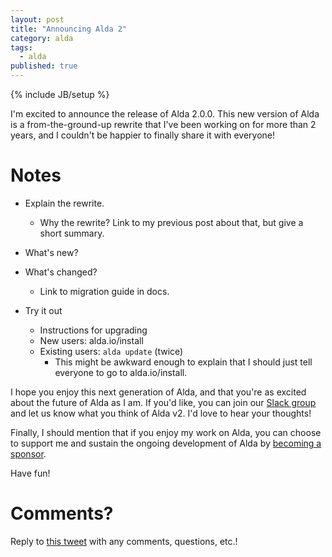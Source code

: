 ```yaml
---
layout: post
title: "Announcing Alda 2"
category: alda
tags:
  - alda
published: true
---
```


{% include JB/setup %}

I'm excited to announce the release of Alda 2.0.0. This new version of Alda is a
from-the-ground-up rewrite that I've been working on for more than 2 years, and
I couldn't be happier to finally share it with everyone!

# Notes

* Explain the rewrite.
  * Why the rewrite? Link to my previous post about that, but give a short
    summary.

* What's new?

* What's changed?
  * Link to migration guide in docs.

* Try it out
  * Instructions for upgrading
  * New users: alda.io/install
  * Existing users: `alda update` (twice)
    * This might be awkward enough to explain that I should just tell everyone
      to go to alda.io/install.

I hope you enjoy this next generation of Alda, and that you're as excited about
the future of Alda as I am. If you'd like, you can join our [Slack
group][alda-slack] and let us know what you think of Alda v2. I'd love to hear
your thoughts!

Finally, I should mention that if you enjoy my work on Alda, you can choose to
support me and sustain the ongoing development of Alda by [becoming a
sponsor][gh-sponsor].

Have fun!

# Comments?

Reply to [this tweet][tweet] with any comments, questions, etc.!

[tweet]: https://twitter.com/dave_yarwood/status/FIXME

[alda-slack]: https://slack.alda.io
[gh-sponsor]: https://github.com/sponsors/daveyarwood
